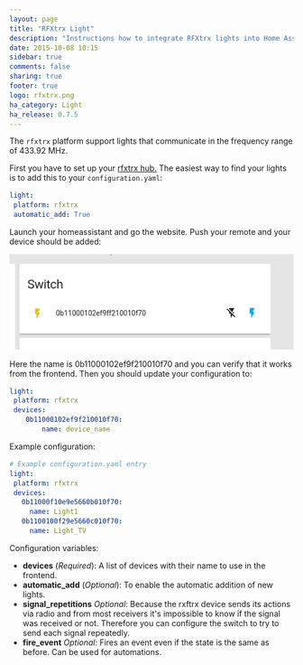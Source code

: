```yaml
---
layout: page
title: "RFXtrx Light"
description: "Instructions how to integrate RFXtrx lights into Home Assistant."
date: 2015-10-08 10:15
sidebar: true
comments: false
sharing: true
footer: true
logo: rfxtrx.png
ha_category: Light
ha_release: 0.7.5
---
```


The `rfxtrx` platform support lights that communicate in the frequency range of 433.92 MHz.

First you have to set up your [rfxtrx hub.](/components/rfxtrx/)
The easiest way to find your lights is to add this to your `configuration.yaml`:

```yaml
light:
 platform: rfxtrx
 automatic_add: True
```

Launch your homeassistant and go the website.
Push your remote and your device should be added:

<p class='img'>
<img src='/images/components/rfxtrx/switch.png' />
</p>

Here the name is 0b11000102ef9f210010f70 and you can verify that it works from the frontend.
Then you should update your configuration to:

```yaml
light:
 platform: rfxtrx
 devices:
    0b11000102ef9f210010f70:
        name: device_name
```

Example configuration:

```yaml
# Example configuration.yaml entry
light:
 platform: rfxtrx
 devices:
   0b11000f10e9e5660b010f70:
     name: Light1
   0b1100100f29e5660c010f70:
     name: Light_TV
```

Configuration variables:

- **devices** (*Required*): A list of devices with their name to use in the frontend.
- **automatic_add** (*Optional*): To enable the automatic addition of new lights.
- **signal_repetitions** *Optional*: Because the rxftrx device sends its actions via radio and from most receivers it's impossible to know if the signal was received or not. Therefore you can configure the switch to try to send each signal repeatedly.
- **fire_event** *Optional*: Fires an event even if the state is the same as before. Can be used for automations.
